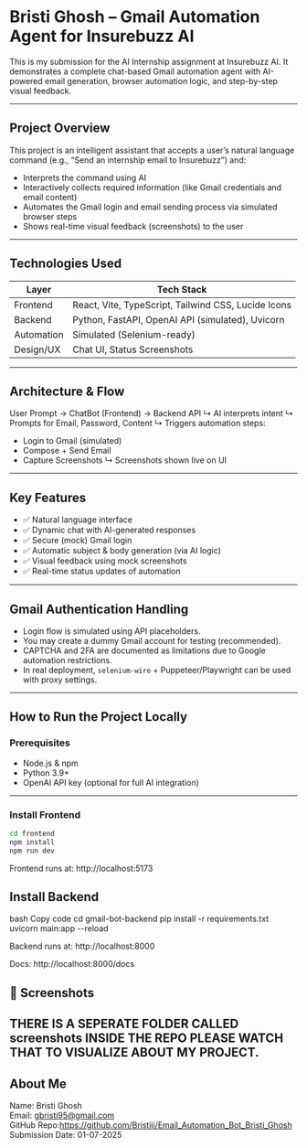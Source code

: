 # Bristi Ghosh – Gmail Automation Agent for Insurebuzz AI

This is my submission for the AI Internship assignment at Insurebuzz AI. It demonstrates a complete chat-based Gmail automation agent with AI-powered email generation, browser automation logic, and step-by-step visual feedback.

---

##  Project Overview

This project is an intelligent assistant that accepts a user’s natural language command (e.g., “Send an internship email to Insurebuzz”) and:

- Interprets the command using AI
- Interactively collects required information (like Gmail credentials and email content)
- Automates the Gmail login and email sending process via simulated browser steps
- Shows real-time visual feedback (screenshots) to the user

---

##  Technologies Used

| Layer       | Tech Stack                  |
|-------------|-----------------------------|
| Frontend    | React, Vite, TypeScript, Tailwind CSS, Lucide Icons |
| Backend     | Python, FastAPI, OpenAI API (simulated), Uvicorn |
| Automation  | Simulated (Selenium-ready) |
| Design/UX   | Chat UI, Status Screenshots |

---

##  Architecture & Flow
User Prompt → ChatBot (Frontend) → Backend API
↳ AI interprets intent
↳ Prompts for Email, Password, Content
↳ Triggers automation steps:
- Login to Gmail (simulated)
- Compose + Send Email
- Capture Screenshots
↳ Screenshots shown live on UI


---

##  Key Features

- ✅ Natural language interface
- ✅ Dynamic chat with AI-generated responses
- ✅ Secure (mock) Gmail login
- ✅ Automatic subject & body generation (via AI logic)
- ✅ Visual feedback using mock screenshots
- ✅ Real-time status updates of automation

---

##  Gmail Authentication Handling

- Login flow is simulated using API placeholders.
- You may create a dummy Gmail account for testing (recommended).
- CAPTCHA and 2FA are documented as limitations due to Google automation restrictions.
- In real deployment, `selenium-wire` + Puppeteer/Playwright can be used with proxy settings.

---

##  How to Run the Project Locally

###  Prerequisites

- Node.js & npm
- Python 3.9+
- OpenAI API key (optional for full AI integration)

---

###  Install Frontend

```bash
cd frontend
npm install
npm run dev
```


Frontend runs at: http://localhost:5173


## Install Backend
bash
Copy code
cd gmail-bot-backend
pip install -r requirements.txt
uvicorn main:app --reload

Backend runs at: http://localhost:8000

Docs: http://localhost:8000/docs


## 📸 Screenshots

## THERE IS A SEPERATE FOLDER CALLED screenshots INSIDE THE REPO PLEASE WATCH THAT TO VISUALIZE ABOUT MY PROJECT.



## About Me
Name: Bristi Ghosh
<br>Email: gbristi95@gmail.com </br>
GitHub Repo:https://github.com/Bristiii/Email_Automation_Bot_Bristi_Ghosh 
Submission Date: 01-07-2025





